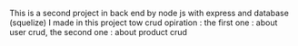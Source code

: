 This is a second project in back end by node js with express and database (squelize) I made in this project tow crud opiration : the first one : about user crud, the second one : about product crud
